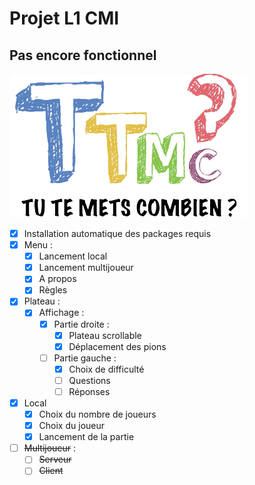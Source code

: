 # Projet L1 CMI

## Pas encore fonctionnel

![TTMC Logo](/client-side/ttmc/logo_accueil.png)

* [x] Installation automatique des packages requis
* [x] Menu :
  * [x] Lancement local
  * [x] Lancement multijoueur
  * [x] A propos
  * [x] Règles

* [x] Plateau :
  * [x] Affichage :
    * [x] Partie droite :
      * [x] Plateau scrollable
      * [x] Déplacement des pions

    * [ ] Partie gauche :
      * [x] Choix de difficulté
      * [ ] Questions
      * [ ] Réponses

* [x] Local
  * [x] Choix du nombre de joueurs
  * [x] Choix du joueur
  * [x] Lancement de la partie

* [ ] ~~Multijoueur~~ :
  * [ ] ~~Serveur~~
  * [ ] ~~Client~~
